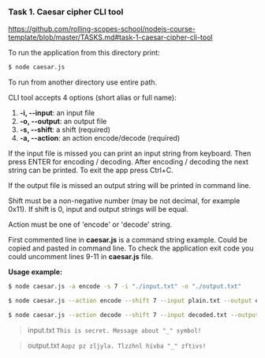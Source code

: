 ### Task 1. Caesar cipher CLI tool
https://github.com/rolling-scopes-school/nodejs-course-template/blob/master/TASKS.md#task-1-caesar-cipher-cli-tool

To run the application from this directory print:
```bash
$ node caesar.js
```
To run from another directory use entire path.

CLI tool accepts 4 options (short alias or full name):

1.  **-i, --input**: an input file
2.  **-o, --output**: an output file
3.  **-s, --shift**: a shift (required)
4.  **-a, --action**: an action encode/decode (required)

If the input file is missed you can print an input string from keyboard. Then press ENTER for encoding / decoding. After encoding / decoding the next string can be printed. To exit the app press Ctrl+C.

If the output file is missed an output string will be printed in command line.

Shift must be a non-negative number (may be not decimal, for example 0x11). If shift is 0, input and output strings will be equal.

Action must be one of 'encode' or 'decode' string.

First commented line in **caesar.js** is a command string example. Could be copied and pasted in command line. To check the application exit code you could uncomment lines 9-11 in **caesar.js** file.

**Usage example:**

```bash
$ node caesar.js -a encode -s 7 -i "./input.txt" -o "./output.txt"
```

```bash
$ node caesar.js --action encode --shift 7 --input plain.txt --output encoded.txt
```

```bash
$ node caesar.js --action decode --shift 7 --input decoded.txt --output plain.txt
```

> input.txt
> `This is secret. Message about "_" symbol!`

> output.txt
> `Aopz pz zljyla. Tlzzhnl hivba "_" zftivs!`